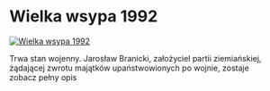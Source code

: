 Wielka wsypa 1992 
=============
[![Wielka wsypa 1992 ](http://vidos.pl/images/player.gif)](http://vidos.pl/wielka-wsypa-1992)

 Trwa stan wojenny. Jarosław Branicki, założyciel partii ziemiańskiej, żądającej zwrotu majątków upaństwowionych po wojnie, zostaje zobacz pełny opis
